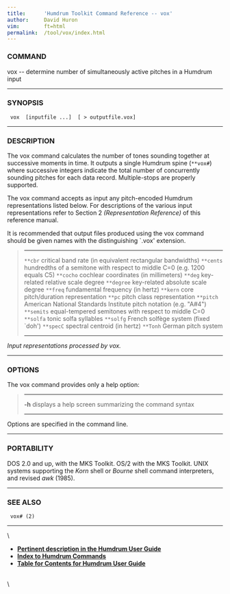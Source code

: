 ```yaml
---
title:		'Humdrum Toolkit Command Reference -- vox'
author:		David Huron
vim:		ft=html
permalink:	/tool/vox/index.html
---
```


### COMMAND

<span class="tool">vox</span> -- determine number of simultaneously active pitches in a
Humdrum input

------------------------------------------------------------------------

### SYNOPSIS

` vox  [inputfile ...]  [ > outputfile.vox]`

------------------------------------------------------------------------

### DESCRIPTION

The <span class="tool">vox</span> command calculates the number of tones sounding together at
successive moments in time. It outputs a single Humdrum spine (`**vox#`)
where successive integers indicate the total number of concurrently
sounding pitches for each data record. Multiple-stops are properly
supported.

The <span class="tool">vox</span> command accepts as input any pitch-encoded Humdrum
representations listed below. For descriptions of the various input
representations refer to Section 2 *(Representation Reference)* of this
reference manual.

It is recommended that output files produced using the <span class="tool">vox</span> command
should be given names with the distinguishing \`.vox\' extension.

>   ------------ ---------------------------------------------------------------------------
>   `**cbr`      critical band rate (in equivalent rectangular bandwidths)
>   `**cents`    hundredths of a semitone with respect to middle C=0 (e.g. 1200 equals C5)
>   `**cocho`    cochlear coordinates (in millimeters)
>   `**deg`      key-related relative scale degree
>   `**degree`   key-related absolute scale degree
>   `**freq`     fundamental frequency (in hertz)
>   `**kern`     core pitch/duration representation
>   `**pc`       pitch class representation
>   `**pitch`    American National Standards Institute pitch notation (e.g. \"A\#4\")
>   `**semits`   equal-tempered semitones with respect to middle C=0
>   `**solfa`    tonic solfa syllables
>   `**solfg`    French solfège system (fixed \`doh\')
>   `**specC`    spectral centroid (in hertz)
>   `**Tonh`     German pitch system
>   ------------ ---------------------------------------------------------------------------
>
*Input representations processed by <span class="tool">vox</span>.*

------------------------------------------------------------------------

### OPTIONS

The <span class="tool">vox</span> command provides only a help option:

>   -------- -------------------------------------------------------
>   **-h**   displays a help screen summarizing the command syntax
>   -------- -------------------------------------------------------
>
Options are specified in the command line.

------------------------------------------------------------------------

### PORTABILITY

DOS 2.0 and up, with the MKS Toolkit. OS/2 with the MKS Toolkit. UNIX
systems supporting the *Korn* shell or *Bourne* shell command
interpreters, and revised *awk* (1985).

------------------------------------------------------------------------

### SEE ALSO

` vox# (2)`

------------------------------------------------------------------------

\

-   [**Pertinent description in the Humdrum User
    Guide**](../guide.append2.html#vox)
-   [**Index to Humdrum Commands**](../commands.toc.html)
-   [**Table for Contents for Humdrum User Guide**](../guide.toc.html)

\
\
